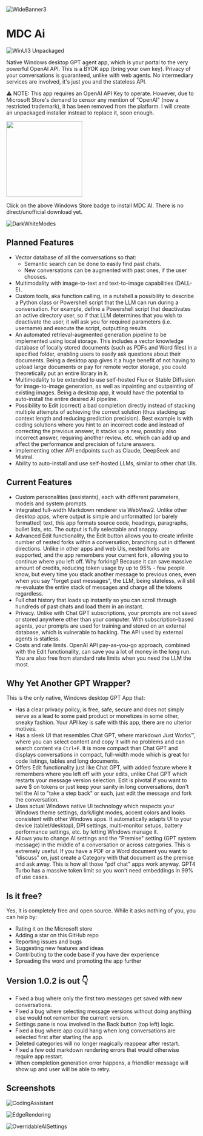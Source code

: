 ![WideBanner3](https://github.com/bawkee/MdcAi/assets/38323343/76a5b2f2-5afb-4810-b9f2-f341f59f7acd)

# MDC Ai

![WinUI3 Unpackaged](https://github.com/bawkee/mdcai/actions/workflows/dotnet-desktop.yml/badge.svg?event=push)

Native Windows desktop GPT agent app, which is your portal to the very powerful OpenAI API. This is a BYOK app (bring your own key). Privacy of your conversations is guaranteed, unlike with web agents. No intermediary services are involved, it's just you and the stateless API.

⚠ NOTE: This app requires an OpenAI API Key to operate. However, due to Microsoft Store's demand to censor any mention of "OpenAI" (now a restricted trademark), it has been removed from the platform. I will create an unpackaged installer instead to replace it, soon enough.

<a href="https://apps.microsoft.com/detail/MDC%20AI/9NW24N9W33C9?launch=true&mode=mini">
	<img src="https://get.microsoft.com/images/en-us%20dark.svg" width="200"/>
</a>

Click on the above Windows Store badge to install MDC AI. There is no direct/unofficial download yet.

![DarkWhiteModes](https://github.com/bawkee/MdcAi/assets/38323343/7c525d68-9910-4d74-a6f6-dbc3395df8e3)

## Planned Features
- Vector database of all the conversations so that:
	- Semantic search can be done to easily find past chats.
 	- New conversations can be augmented with past ones, if the user chooses.
- Multimodality with image-to-text and text-to-image capabilities (DALL-E).
- Custom tools, aka function calling, in a nutshell a possibility to describe a Python class or Powershell script that the LLM can run during a conversation. For example, define a Powershell script that deactivates an active directory user, so if that LLM determines that you wish to deactivate the user, it will ask you for required parameters (i.e. username) and execute the script, outputting results.
- An automated retrieval-augmented generation pipeline to be implemented using local storage. This includes a vector knowledge database of locally stored documents (such as PDFs and Word files) in a specified folder, enabling users to easily ask questions about their documents. Being a desktop app gives it a huge benefit of not having to upload large documents or pay for remote vector storage, you could theoretically put an entire library in it.
- Multimodality to be extended to use self-hosted Flux or Stable Diffusion for image-to-image generation, as well as inpainting and outpainting of existing images. Being a desktop app, it would have the potential to auto-install the entire desired AI pipeline.
- Possibility to Edit (correct) a bad completion directly instead of stacking multiple attempts of achieving the correct solution (thus stacking up context length and reducing prediction precision). Best example is with coding solutions where you hint to an incorrect code and instead of correcting the previous answer, it stacks up a new, possibly also incorrect answer, requiring another review. etc. which can add up and affect the performance and precision of future answers.
- Implementing other API endpoints such as Claude, DeepSeek and Mistral.
- Ability to auto-install and use self-hosted LLMs, similar to other chat UIs.

## Current Features
- Custom personalities (assistants), each with different parameters, models and system prompts.
- Integrated full-width Markdown renderer via WebView2. Unlike other desktop apps, where output is simple and unformatted (or barely formatted) text, this app formats source code, headings, paragraphs, bullet lists, etc. The output is fully selectable and snappy.
- Advanced Edit functionality, the Edit button allows you to create infinite number of nested forks within a conversation, branching out in different directions. Unlike in other apps and web UIs, nested forks are supported, and the app remembers your current fork, allowing you to continue where you left off. Why forking? Because it can save massive amount of credits, reducing token usage by up to 95% - few people know, but every time you stack another message to previous ones, even when you say "forget past messages", the LLM, being stateless, will still re-evaluate the entire stack of messages and charge all the tokens regardless.
- Full chat history that loads up instantly so you can scroll through hundreds of past chats and load them in an instant.
- Privacy. Unlike with Chat GPT subscriptions, your prompts are not saved or stored anywhere other than your computer. With subscription-based agents, your prompts are used for training and stored on an external database, which is vulnerable to hacking. The API used by external agents is statless.
- Costs and rate limits. OpenAI API pay-as-you-go approach, combined with the Edit functionality, can save you a lot of money in the long run. You are also free from standard rate limits when you need the LLM the most.

## Why Yet Another GPT Wrapper?

This is the only native, Windows desktop GPT App that:

- Has a clear privacy policy, is free, safe, secure and does not simply serve as a lead to some paid product or monetizes in some other, sneaky fashion. Your API key is safe with this app, there are no ulterior motives.
- Has a sleek UI that resembles Chat GPT, where markdown Just Works™, where you can select content and copy it with no problems and can search content via `Ctrl+F`. It is more compact than Chat GPT and displays conversations in compact, full-width mode which is great for code listings, tables and long documents.  
- Offers Edit functionality just like Chat GPT, with added feature where it remembers where you left off with your edits, unlike Chat GPT which restarts your message version selection. Edit is pivotal if you want to save $ on tokens or just keep your sanity in long conversations, don't tell the AI to "take a step back" or such, just edit the message and fork the conversation.
- Uses actual Windows native UI technology which respects your Windows theme settings, dark/light modes, accent colors and looks consistent with other Windows apps. It automatically adapts UI to your device (tablet/desktop), DPI settings, multi-monitor setups, battery performance settings, etc. by letting Windows manage it.
- Allows you to change AI settings and the "Premise" setting (GPT system message) in the middle of a conversation or across categories. This is extremely useful. If you have a PDF or a Word document you want to "discuss" on, just create a Category with that document as the premise and ask away. This is how all those "pdf chat" apps work anyway. GPT4 Turbo has a massive token limit so you won't need embeddings in 99% of use cases.

## Is it free?

Yes, it is completely free and open source. While it asks nothing of you, you can help by: 
- Rating it on the Microsoft store
- Adding a star on this GitHub repo
- Reporting issues and bugs
- Suggesting new features and ideas
- Contributing to the code base if you have dev experience
- Spreading the word and promoting the app further

## Version 1.0.2 is out 👇

- Fixed a bug where only the first two messages get saved with new conversations.
- Fixed a bug where selecting message versions without doing anything else would not remember the current version.
- Settings pane is now involved in the Back button (top left) logic.
- Fixed a bug where app could hang when long conversations are selected first after starting the app.
- Deleted categories will no longer magically reappear after restart.
- Fixed a few odd markdown rendering errors that would otherwise require app restart.
- When completion generation error happens, a friendlier message will show up and user will be able to retry.

## Screenshots

![CodingAssistant](https://github.com/bawkee/MdcAi/assets/38323343/86b40491-5075-49ba-853b-7654a7c61b1f)

![EdgeRendering](https://github.com/bawkee/MdcAi/assets/38323343/1429983d-a859-436d-b354-cb681c08dae0)

![OverridableAISettings](https://github.com/bawkee/MdcAi/assets/38323343/f7d2de43-a0d9-4c1f-978e-10f08a6d6abd)

